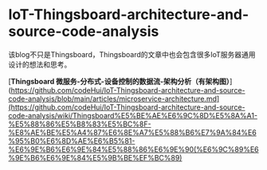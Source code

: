 # IoT-Thingsboard-architecture-and-source-code-analysis
该blog不只是Thingsboard，Thingsboard的文章中也会包含很多IoT服务器通用设计的想法和思考。


[**Thingsboard 微服务-分布式-设备控制的数据流-架构分析（有架构图）**](https://github.com/codeHui/IoT-Thingsboard-architecture-and-source-code-analysis/blob/main/articles/microservice-architecture.md](https://github.com/codeHui/IoT-Thingsboard-architecture-and-source-code-analysis/wiki/Thingsboard%E5%BE%AE%E6%9C%8D%E5%8A%A1-%E5%88%86%E5%B8%83%E5%BC%8F-%E8%AE%BE%E5%A4%87%E6%8E%A7%E5%88%B6%E7%9A%84%E6%95%B0%E6%8D%AE%E6%B5%81-%E6%9E%B6%E6%9E%84%E5%88%86%E6%9E%90(%E6%9C%89%E6%9E%B6%E6%9E%84%E5%9B%BE%EF%BC%89)


